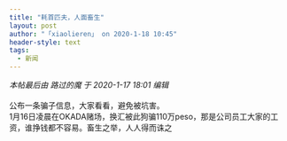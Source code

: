 ```yaml
---
title: "耗首匹夫，人面畜生"
layout: post
author: "「xiaolieren」 on 2020-1-18 10:45"
header-style: text
tags:
  - 新闻
---
```


<head></head>
<body>
 <i class="pstatus"> 本帖最后由 路过的魔 于 2020-1-17 18:01 编辑 </i>
 <br> 
 <br> 公布一条骗子信息，大家看看，避免被坑害。
 <br> 1月16日凌晨在OKADA赌场，换汇被此狗骗110万peso，那是公司员工大家的工资，谁挣钱都不容易。畜生之举，人人得而诛之
 <br> 
 <br>
</body>


